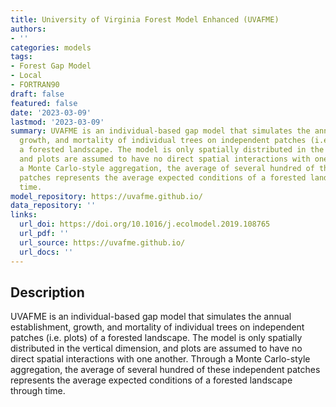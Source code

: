 ```yaml
---
title: University of Virginia Forest Model Enhanced (UVAFME)
authors:
- ''
categories: models
tags:
- Forest Gap Model
- Local
- FORTRAN90
draft: false
featured: false
date: '2023-03-09'
lastmod: '2023-03-09'
summary: UVAFME is an individual-based gap model that simulates the annual establishment,
  growth, and mortality of individual trees on independent patches (i.e. plots) of
  a forested landscape. The model is only spatially distributed in the vertical dimension,
  and plots are assumed to have no direct spatial interactions with one another. Through
  a Monte Carlo-style aggregation, the average of several hundred of these independent
  patches represents the average expected conditions of a forested landscape through
  time.
model_repository: https://uvafme.github.io/
data_repository: ''
links:
  url_doi: https://doi.org/10.1016/j.ecolmodel.2019.108765
  url_pdf: ''
  url_source: https://uvafme.github.io/
  url_docs: ''
---
```


## Description

UVAFME is an individual-based gap model that simulates the annual establishment, growth, and mortality of individual trees on independent patches (i.e. plots) of a forested landscape. The model is only spatially distributed in the vertical dimension, and plots are assumed to have no direct spatial interactions with one another. Through a Monte Carlo-style aggregation, the average of several hundred of these independent patches represents the average expected conditions of a forested landscape through time.

